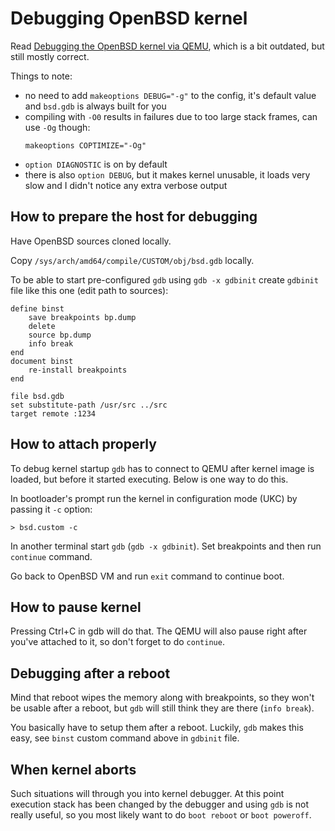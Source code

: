 # Debugging OpenBSD kernel

Read [Debugging the OpenBSD kernel via QEMU][post],
which is a bit outdated, but still mostly correct.

Things to note:

 * no need to add `makeoptions DEBUG="-g"` to the config, it's default value and
   `bsd.gdb` is always built for you
 * compiling with `-O0` results in failures due to too large stack frames, can
   use `-Og` though:
   ```
   makeoptions COPTIMIZE="-Og"
   ```
 * `option DIAGNOSTIC` is on by default
 * there is also `option DEBUG`, but it makes kernel unusable, it loads very
   slow and I didn't notice any extra verbose output

## How to prepare the host for debugging

Have OpenBSD sources cloned locally.

Copy `/sys/arch/amd64/compile/CUSTOM/obj/bsd.gdb` locally.

To be able to start pre-configured `gdb` using `gdb -x gdbinit` create
`gdbinit` file like this one (edit path to sources):

```
define binst
    save breakpoints bp.dump
    delete
    source bp.dump
    info break
end
document binst
    re-install breakpoints
end

file bsd.gdb
set substitute-path /usr/src ../src
target remote :1234
```

## How to attach properly

To debug kernel startup `gdb` has to connect to QEMU after kernel image is
loaded, but before it started executing. Below is one way to do this.

In bootloader's prompt run the kernel in configuration mode (UKC) by passing it
`-c` option:

```
> bsd.custom -c
```

In another terminal start `gdb` (`gdb -x gdbinit`). Set breakpoints and then
run `continue` command.

Go back to OpenBSD VM and run `exit` command to continue boot.

## How to pause kernel

Pressing Ctrl+C in gdb will do that. The QEMU will also pause right after you've
attached to it, so don't forget to do `continue`.

## Debugging after a reboot

Mind that reboot wipes the memory along with breakpoints, so they won't be
usable after a reboot, but `gdb` will still think they are there (`info break`).

You basically have to setup them after a reboot. Luckily, `gdb` makes this easy,
see `binst` custom command above in `gdbinit` file.

## When kernel aborts

Such situations will through you into kernel debugger. At this point execution
stack has been changed by the debugger and using `gdb` is not really useful, so
you most likely want to do `boot reboot` or `boot poweroff`.

[post]: https://markshroyer.com/2013/01/debugging-openbsd-via-qemu/
